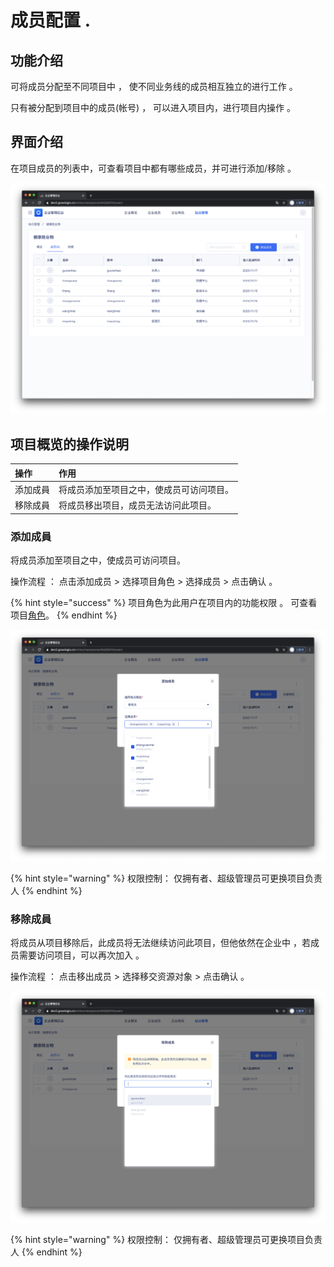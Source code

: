 # 成员配置 .

## 功能介绍

可将成员分配至不同项目中 ， 使不同业务线的成员相互独立的进行工作 。

只有被分配到项目中的成员\(帐号\) ， 可以进入项目内，进行项目内操作 。

## 界面介绍

在项目成员的列表中，可查看项目中都有哪些成员，并可进行添加/移除 。

![](../../../.gitbook/assets/ying-mu-jie-tu-20201119-xia-wu-8.11.47%20%281%29.png)

## 项目概览的操作说明

| 操作 | 作用 |
| :--- | :--- |
| 添加成員 | 将成员添加至项目之中，使成员可访问项目。 |
| 移除成員 | 将成员移出项目，成员无法访问此项目。 |

### 添加成員

将成员添加至项目之中，使成员可访问项目。

操作流程 ： 点击添加成员 &gt; 选择项目角色 &gt; 选择成员 &gt; 点击确认 。

{% hint style="success" %}
项目角色为此用户在项目内的功能权限 。 可查看 项目[角色](https://app.gitbook.com/@growingio/s/op/~/drafts/-MMVAIcGiHwnMjXMi1gb/v/v20201200/product-manual/zhan-dian-guan-li/zhan-dian-jiao-se)。
{% endhint %}

![](../../../.gitbook/assets/ying-mu-jie-tu-20201119-xia-wu-8.16.26.png)

{% hint style="warning" %}
权限控制： 仅拥有者、超级管理员可更换项目负责人
{% endhint %}

### 移除成員

将成员从项目移除后，此成员将无法继续访问此项目，但他依然在企业中 ，若成员需要访问项目，可以再次加入 。

操作流程 ： 点击移出成员 &gt; 选择移交资源对象 &gt; 点击确认 。

![](../../../.gitbook/assets/ying-mu-jie-tu-20201119-xia-wu-8.16.55.png)

{% hint style="warning" %}
权限控制： 仅拥有者、超级管理员可更换项目负责人
{% endhint %}

